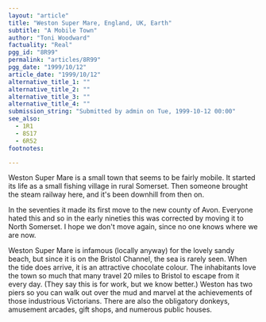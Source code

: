 ```yaml
---
layout: "article"
title: "Weston Super Mare, England, UK, Earth"
subtitle: "A Mobile Town"
author: "Toni Woodward"
factuality: "Real"
pgg_id: "8R99"
permalink: "articles/8R99"
pgg_date: "1999/10/12"
article_date: "1999/10/12"
alternative_title_1: ""
alternative_title_2: ""
alternative_title_3: ""
alternative_title_4: ""
submission_string: "Submitted by admin on Tue, 1999-10-12 00:00"
see_also:
  - 1R1
  - 8S17
  - 6R52
footnotes: 

---
```

<div>
<p>Weston Super Mare is a small town that seems to be fairly mobile. It started its life as a small fishing village in rural Somerset. Then someone brought the steam railway here, and it's been downhill from then on.</p>
<p>In the seventies it made its first move to the new county of Avon. Everyone hated this and so in the early nineties this was corrected by moving it to North Somerset. I hope we don't move again, since no one knows where we are now.</p>
<p>Weston Super Mare is infamous (locally anyway) for the lovely sandy beach, but since it is on the Bristol Channel, the sea is rarely seen. When the tide does arrive, it is an attractive chocolate colour. The inhabitants love the town so much that many travel 20 miles to Bristol to escape from it every day. (They say this is for work, but we know better.) Weston has two piers so you can walk out over the mud and marvel at the achievements of those industrious Victorians. There are also the obligatory donkeys, amusement arcades, gift shops, and numerous public houses.</p>
</div>
